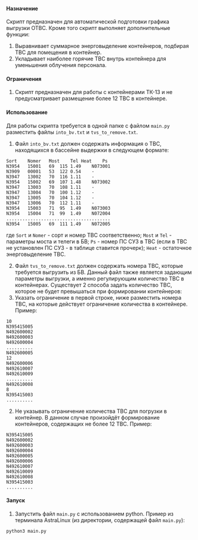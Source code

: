 #### Назначение
Скрипт предназначен для автоматической подготовки графика выгрузки ОТВС.
Кроме того скрипт выполняет дополнительные функции:
1. Выравнивает суммарное энерговыделение контейнеров, подбирая ТВС для помещения в контейнер.
2. Укладывает наиболее горячие ТВС внутрь контейнера для уменьшения облучения персонала.

#### Ограничения
1. Скрипт предназначен для работы с контейнерами ТК-13 и не предусматривает размещение более 12 ТВС в контейнере.

#### Использование
Для работы скрипта требуется в одной папке с файлом `main.py` разместить файлы `into_bv.txt` и `tvs_to_remove.txt`.

1. Файл `into_bv.txt` должен содержать информация о ТВС, находящихся в бассейне выдержки в следующем формате:

```commandline
Sort	Nomer	Most	Tel	Heat	Ps
N3954	15001	69	115	1.49	N073001
N3909	00001	53	122	0.54	-
N3947	13002	70	116	1.11	-
N3954	15002	69	107	1.48	N073002
N3947	13003	70	108	1.11	-
N3947	13004	70	100	1.12	-
N3947	13005	70	104	1.12	-
N3947	13006	70	112	1.11	-
N3954	15003	71	95	1.49	N073003
N3954	15004	71	99	1.49	N072004
.......................................
N3954	15005	69	111	1.49	N072005
```

где
`Sort` и `Nomer` - сорт и номер ТВС соответственно;
`Most` и `Tel` - параметры моста и телеги в БВ;
`Ps` - номер ПС СУЗ в ТВС (если в ТВС не установлен ПС СУЗ - в таблице ставится прочерк);
`Heat` - остаточное энерговыделение ТВС.

2. Файл `tvs_to_remove.txt` должен содержать номера ТВС, которые требуется выгрузить из БВ.
Данный файл также является задающим параметры выгрузки, а именно регулирующим количество ТВС в контейнерах.
Существует 2 способа задать количество ТВС, которое не будет превышаться при формировании контейнеров:
1. Указать ограничение в первой строке, ниже разместить номера ТВС, на которые действует ограничение количества в контейнере.
Пример:
```commandline
10
N395415005
N492600002
N492600003
N492600004
..........
N492600005
12
N492600006
N492610007
N492610009
..........
N492610008
8
N395415003
..........
```

2. Не указывать ограничение количества ТВС для погрузки в контейнер. 
В данном случае произойдёт формирование контейнеров, содержащих не более 12 ТВС.
Пример:
```commandline
N395415005
N492600002
N492600003
N492600004
N492600005
N492600006
N492610007
N492610009
N492610008
N395415003
..........
```

#### Запуск
1. Запустить файл `main.py` с использованием python.
Пример из терминала AstraLinux (из директории, содержащей файл `main.py`):
```commandline
python3 main.py
```


